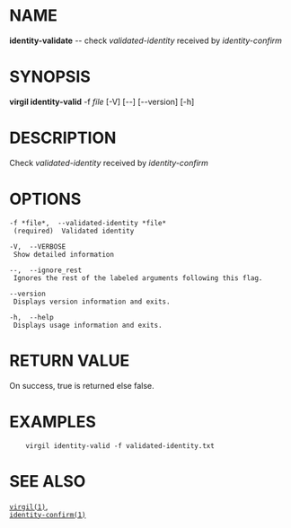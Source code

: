 NAME
====

**identity-validate** -- check *validated-identity* received by
*identity-confirm*

SYNOPSIS
========

**virgil identity-valid** -f *file* \[-V\] \[--\] \[--version\] \[-h\]

DESCRIPTION
===========

Check *validated-identity* received by *identity-confirm*

OPTIONS
=======

    -f *file*,  --validated-identity *file*
     (required)  Validated identity

    -V,  --VERBOSE
     Show detailed information

    --,  --ignore_rest
     Ignores the rest of the labeled arguments following this flag.

    --version
     Displays version information and exits.

    -h,  --help
     Displays usage information and exits.

RETURN VALUE
============

On success, true is returned else false.

EXAMPLES
========

        virgil identity-valid -f validated-identity.txt

SEE ALSO
========

[`virgil(1)`](../markdown/virgil.1.md),  
[`identity-confirm(1)`](../markdown/identity-confirm.1.md)
